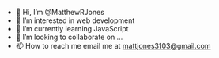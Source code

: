 - 👋 Hi, I’m @MatthewRJones
- 👀 I’m interested in web development
- 🌱 I’m currently learning JavaScript
- 💞️ I’m looking to collaborate on ...
- 📫 How to reach me email me at mattjones3103@gmail.com

<!---
MatthewRJones/MatthewRJones is a ✨ special ✨ repository because its `README.md` (this file) appears on your GitHub profile.
You can click the Preview link to take a look at your changes.
--->
